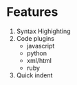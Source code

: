 # Features

1. Syntax Highighting
1. Code plugins
	* javascript
	* python
	* xml/html
	* ruby
1. Quick indent
